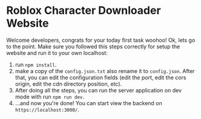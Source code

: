 # Roblox Character Downloader Website

Welcome developers, congrats for your today first task woohoo!
Ok, lets go to the point. Make sure you followed this steps correctly for setup the website and run it to your own localhost:

1. run `npm install`.
2. make a copy of the `config.json.txt` also rename it to `config.json`. After that, you can edit the configuration fields (edit the port, edit the cors origin, edit the cdn directory position, etc).
3. After doing all the steps, you can run the server application on dev mode with run `npm run dev`.
4. ...and now you're done! You can start view the backend on `https://localhost:3000/`.
